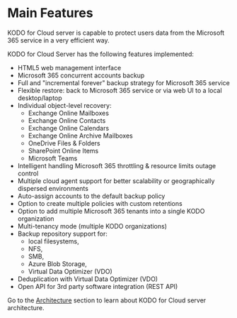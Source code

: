 # Main Features

KODO for Cloud server is capable to protect users data from the Microsoft 365 service in a very efficient way.&#x20;

KODO for Cloud Server has the following features implemented:&#x20;

* HTML5 web management interface
* Microsoft 365 concurrent accounts backup&#x20;
* Full and "incremental forever" backup strategy for Microsoft 365 service&#x20;
* Flexible restore: back to Microsoft 365 service or via web UI to a local desktop/laptop
* Individual object-level recovery:
  * Exchange Online Mailboxes
  * Exchange Online Contacts
  * Exchange Online Calendars
  * Exchange Online Archive Mailboxes
  * OneDrive Files & Folders
  * SharePoint Online Items
  * Microsoft Teams
* Intelligent handling Microsoft 365 throttling & resource limits outage control
* Multiple cloud agent support for better scalability or geographically dispersed environments
* Auto-assign accounts to the default backup policy&#x20;
* Option to create multiple policies with custom retentions&#x20;
* Option to add multiple Microsoft 365 tenants into a single KODO organization&#x20;
* Multi-tenancy mode (multiple KODO organizations)
* Backup repository support for:
  * local filesystems,&#x20;
  * NFS,&#x20;
  * SMB,&#x20;
  * Azure Blob Storage,
  * Virtual Data Optimizer (VDO)
* Deduplication with Virtual Data Optimizer (VDO)
* Open API for 3rd party software integration (REST API)

Go to the [Architecture](https://storware.gitbook.io/kodo-for-cloud-office365/overview/architecture) section to learn about KODO for Cloud server architecture.
